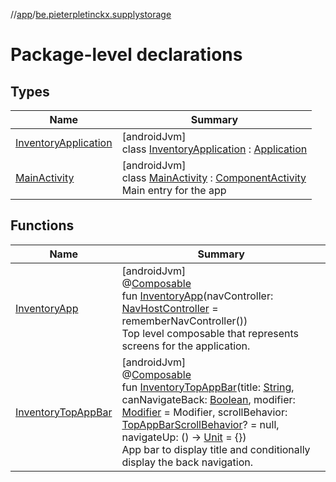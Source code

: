 //[app](../../index.md)/[be.pieterpletinckx.supplystorage](index.md)

# Package-level declarations

## Types

| Name | Summary |
|---|---|
| [InventoryApplication](-inventory-application/index.md) | [androidJvm]<br>class [InventoryApplication](-inventory-application/index.md) : [Application](https://developer.android.com/reference/kotlin/android/app/Application.html) |
| [MainActivity](-main-activity/index.md) | [androidJvm]<br>class [MainActivity](-main-activity/index.md) : [ComponentActivity](https://developer.android.com/reference/kotlin/androidx/activity/ComponentActivity.html)<br>Main entry for the app |

## Functions

| Name | Summary |
|---|---|
| [InventoryApp](-inventory-app.md) | [androidJvm]<br>@[Composable](https://developer.android.com/reference/kotlin/androidx/compose/runtime/Composable.html)<br>fun [InventoryApp](-inventory-app.md)(navController: [NavHostController](https://developer.android.com/reference/kotlin/androidx/navigation/NavHostController.html) = rememberNavController())<br>Top level composable that represents screens for the application. |
| [InventoryTopAppBar](-inventory-top-app-bar.md) | [androidJvm]<br>@[Composable](https://developer.android.com/reference/kotlin/androidx/compose/runtime/Composable.html)<br>fun [InventoryTopAppBar](-inventory-top-app-bar.md)(title: [String](https://kotlinlang.org/api/latest/jvm/stdlib/kotlin/-string/index.html), canNavigateBack: [Boolean](https://kotlinlang.org/api/latest/jvm/stdlib/kotlin/-boolean/index.html), modifier: [Modifier](https://developer.android.com/reference/kotlin/androidx/compose/ui/Modifier.html) = Modifier, scrollBehavior: [TopAppBarScrollBehavior](https://developer.android.com/reference/kotlin/androidx/compose/material3/TopAppBarScrollBehavior.html)? = null, navigateUp: () -&gt; [Unit](https://kotlinlang.org/api/latest/jvm/stdlib/kotlin/-unit/index.html) = {})<br>App bar to display title and conditionally display the back navigation. |

